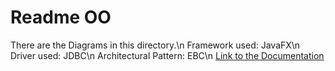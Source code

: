 # Readme OO

There are the Diagrams in this directory.\n
Framework used: JavaFX\n
Driver used: JDBC\n
Architectural Pattern: EBC\n
[Link to the Documentation]()
